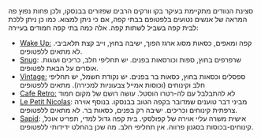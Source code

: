 ## 

סצינת הנוודים מתקיימת בעיקר בקו וורקים הרבים שפזורים בבנסקו, ולכן פחות נפוץ פה המראה של אנשים נטועים בלפטופם בבתי קפה, אם כי ניתן למצוא. כמו כן ניתן ללכת לבית קפה בשביל לשתות קפה. אלה כמה בתי קפה חמודים בעיירה:

- [Wake Up:](https://goo.gl/maps/DbrEDAZwzSB47Lgt7) קפה ומאפים, כסאות מסוג ארגז הפוך, ישיבה בחוץ, וייב קצת תלאביבי. לא מתאים ללפטופים.
- [Snug](https://goo.gl/maps/rm4P7Cpo84htYYYh7): שרפרפים בחוץ, ספות וכורסאות בפנים. יש תחליפי חלב, כריכים ועוגות. אוסרים על הבאת לפטופים.
- [Vintage:](https://goo.gl/maps/y9BF1ngZePRs9nCZA) ספסלים וכסאות בחוץ, כסאות בר בפנים. יש נקודת חשמל, יש תחליפי חלב וקינוחים (וכוסות אמייל צבעוניות למכירה). מתאים ללפטופים
- [Cafe Retro:](https://goo.gl/maps/smuJN1Cbn4UAsQQUA) לא להתבלבל עם לה-רטרו הוסטל. עושה רושם של מקום חמוד
- [Le Petit Nicolas](https://goo.gl/maps/StSu5mAb8y15QzeF8): מביני דבר טוענים שמדובר בקפה הטוב בבנסקו. בנוסף אוירה צרפתית קינוחים וכריכים. ישיבה רק בפנים, כסאות בר. לא מתאים ללפטופים.
- [Sapid](https://goo.gl/maps/KYbvsFSTpGB6piA37): אישית משרה עליי אוירה של קפולסקי. בית קפה גדול למדי, תפריט אוכל, קינוחים-בכוסות בסגנון פרווה. אין תחליפי חלב. מה שכן בהחלט ידידותי ללפטופים.